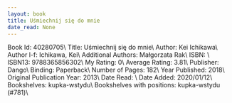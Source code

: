 ```yaml
---
layout: book
title: Uśmiechnij się do mnie
date_read: None
---
```


Book Id: 40280705\ 
Title: Uśmiechnij się do mnie\ 
Author: Kei Ichikawa\ 
Author l-f: Ichikawa, Kei\ 
Additional Authors: Małgorzata Rak\ 
ISBN: \ 
ISBN13: 9788365856302\ 
My Rating: 0\ 
Average Rating: 3.81\ 
Publisher: Dango\ 
Binding: Paperback\ 
Number of Pages: 182\ 
Year Published: 2018\ 
Original Publication Year: 2013\ 
Date Read: \ 
Date Added: 2020/01/12\ 
Bookshelves: kupka-wstydu\ 
Bookshelves with positions: kupka-wstydu (#781)\ 

